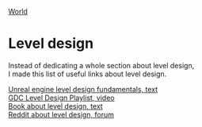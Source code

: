 [World](world.md)

# Level design

Instead of dedicating a whole section about level design,  
I made this list of useful links about level design.

[Unreal engine level design fundamentals, text](https://dev.epicgames.com/community/learning/tutorials/3VKJ/unreal-engine-fortnite-level-design-fundamentals)  
[GDC Level Design Playlist, video](https://www.youtube.com/playlist?list=PLgXVQbXBZAKLJeQvD7MlaW-GHNkitBcGZ)  
[Book about level design, text](https://book.leveldesignbook.com/introduction)  
[Reddit about level design, forum](https://www.reddit.com/r/leveldesign/)  
